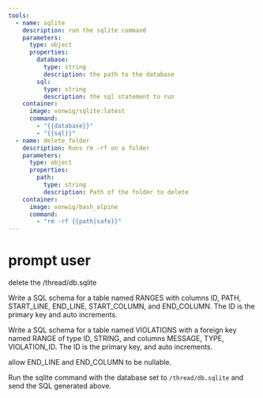 ```yaml
---
tools:
  - name: sqlite
    description: run the sqlite command
    parameters:
      type: object
      properties:
        database:
          type: string
          description: the path to the database
        sql:
          type: string
          description: the sql statement to run
    container:
      image: vonwig/sqlite:latest
      command:
        - "{{database}}"
        - "{{sql}}"
  - name: delete_folder
    description: Runs rm -rf on a folder
    parameters:
      type: object
      properties:
        path:
          type: string
          description: Path of the folder to delete
    container:
      image: vonwig/bash_alpine
      command:
        - "rm -rf {{path|safe}}"
---
```


# prompt user

delete the /thread/db.sqlite 
 
Write a SQL schema for a table named RANGES with columns ID, PATH, START_LINE, END_LINE, START_COLUMN, and 
END_COLUMN. The ID is the primary key and auto increments.

Write a SQL schema for a table named VIOLATIONS with a foreign key named RANGE of type ID, STRING, and columns
MESSAGE, TYPE, VIOLATION_ID. The ID is the primary key, and auto increments.

allow END_LINE and END_COLUMN to be nullable. 

Run the sqlite command with the database set to `/thread/db.sqlite` and send the SQL generated above.

